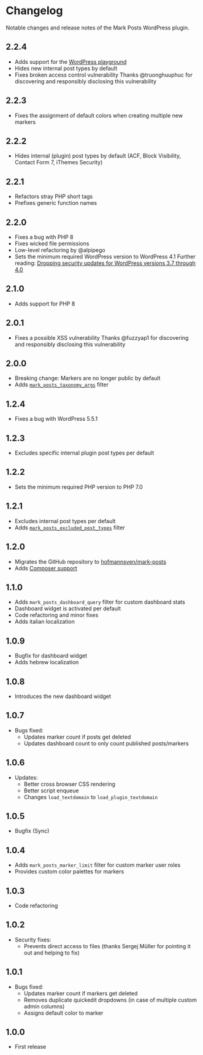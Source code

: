 # Changelog

Notable changes and release notes of the Mark Posts WordPress plugin.

## 2.2.4
* Adds support for the [WordPress playground](https://playground.wordpress.net/?plugin=mark-posts)
* Hides new internal post types by default
* Fixes broken access control vulnerability
  Thanks @truonghuuphuc for discovering and responsibly disclosing this vulnerability

## 2.2.3
* Fixes the assignment of default colors when creating multiple new markers

## 2.2.2
* Hides internal (plugin) post types by default
  (ACF, Block Visibility, Contact Form 7, iThemes Security)

## 2.2.1
* Refactors stray PHP short tags
* Prefixes generic function names

## 2.2.0
* Fixes a bug with PHP 8
* Fixes wicked file permissions
* Low-level refactoring by @alpipego
* Sets the minimum required WordPress version to WordPress 4.1
  Further reading: [Dropping security updates for WordPress versions 3.7 through 4.0](https://wordpress.org/news/2022/09/dropping-security-updates-for-wordpress-versions-3-7-through-4-0/)

## 2.1.0
* Adds support for PHP 8

## 2.0.1
* Fixes a possible XSS vulnerability
  Thanks @fuzzyap1 for discovering and responsibly disclosing this vulnerability

## 2.0.0
* Breaking change: Markers are no longer public by default
* Adds [`mark_posts_taxonomy_args`](https://github.com/hofmannsven/mark-posts/wiki/Custom-Marker-Taxonomy-Arguments) filter

## 1.2.4
* Fixes a bug with WordPress 5.5.1

## 1.2.3
* Excludes specific internal plugin post types per default

## 1.2.2
* Sets the minimum required PHP version to PHP 7.0

## 1.2.1
* Excludes internal post types per default
* Adds [`mark_posts_excluded_post_types`](https://github.com/hofmannsven/mark-posts/wiki/Reset-Custom-Post-Types) filter

## 1.2.0
* Migrates the GitHub repository to [hofmannsven/mark-posts](https://github.com/hofmannsven/mark-posts)
* Adds [Composer support](https://packagist.org/packages/hofmannsven/mark-posts)

## 1.1.0
* Adds `mark_posts_dashboard_query` filter for custom dashboard stats
* Dashboard widget is activated per default
* Code refactoring and minor fixes
* Adds italian localization

## 1.0.9
* Bugfix for dashboard widget
* Adds hebrew localization

## 1.0.8
* Introduces the new dashboard widget

## 1.0.7
* Bugs fixed:
  * Updates marker count if posts get deleted
  * Updates dashboard count to only count published posts/markers

## 1.0.6
* Updates:
  * Better cross browser CSS rendering
  * Better script enqueue
  * Changes `load_textdomain` to `load_plugin_textdomain`

## 1.0.5
* Bugfix (Sync)

## 1.0.4
* Adds `mark_posts_marker_limit` filter for custom marker user roles
* Provides custom color palettes for markers

## 1.0.3
* Code refactoring

## 1.0.2
* Security fixes:
  * Prevents direct access to files (thanks Sergej Müller for pointing it out and helping to fix)

## 1.0.1
* Bugs fixed:
  * Updates marker count if markers get deleted
  * Removes duplicate quickedit dropdowns (in case of multiple custom admin columns)
  * Assigns default color to marker

## 1.0.0
* First release
